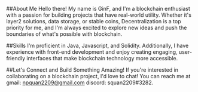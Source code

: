 ##About Me
Hello there! My name is GinF, and I'm a blockchain enthusiast with a passion for building projects that have real-world utility. Whether it's layer2 solutions, data storage, or stable coins, Decentralization is a top priority for me, and I'm always excited to explore new ideas and push the boundaries of what's possible with blockchain.

##Skills 
I'm proficient in Java, Javascript, and Solidity. Additionally, I have experience with front-end development and enjoy creating engaging, user-friendly interfaces that make blockchain technology more accessible.

##Let's Connect and Build Something Amazing!
If you're interested in collaborating on a blockchain project, I'd love to chat! You can reach me at
gmail: npquan2209@gmail.com
discord: squan2209#3282. 
<!--
**ShibaTheSamurai/ShibaTheSamurai** is a ✨ _special_ ✨ repository because its `README.md` (this file) appears on your GitHub profile.

Here are some ideas to get you started:

- 🔭 I’m currently working on ...
- 🌱 I’m currently learning ...
- 👯 I’m looking to collaborate on ...
- 🤔 I’m looking for help with ...
- 💬 Ask me about ...
- 📫 How to reach me: ...
- 😄 Pronouns: ...
- ⚡ Fun fact: ...
-->
